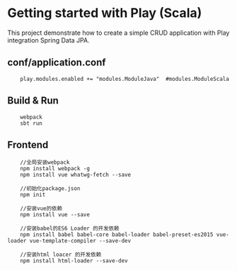 # Getting started with Play (Scala)

This project demonstrate how to create a simple CRUD application with Play integration Spring Data JPA.


## conf/application.conf

        play.modules.enabled += "modules.ModuleJava"  #modules.ModuleScala

## Build & Run

        webpack
        sbt run

## Frontend
           
        //全局安装webpack
        npm install webpack -g
        npm install vue whatwg-fetch --save        
       
        //初始化package.json
        npm init
        
        //安装vue的依赖
        npm install vue --save              
        
        //安装babel的ES6 Loader 的开发依赖
        npm install babel babel-core babel-loader babel-preset-es2015 vue-loader vue-template-compiler --save-dev
        
        //安装html loacer 的开发依赖
        npm install html-loader --save-dev
        